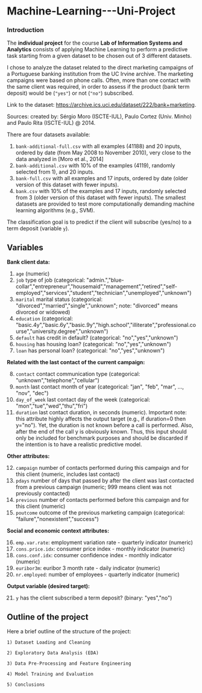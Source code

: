 # Machine-Learning---Uni-Project

### **Introduction**

The **individual project** for the course **Lab of Information Systems and Analytics** consists of applying Machine Learning to perform a predictive task starting from a given dataset to be chosen out of 3 different datasets. 

I chose to analyze the dataset related to the direct marketing campaigns of a Portuguese banking institution from the UC Irvine archive. The marketing campaigns were based on phone calls. Often, more than one contact with the same client was required, in order to assess if the product (bank term deposit) would be (`"yes"`) or not (`"no"`) subscribed. 

Link to the dataset: https://archive.ics.uci.edu/dataset/222/bank+marketing.

Sources: created by: Sérgio Moro (ISCTE-IUL), Paulo Cortez (Univ. Minho) and Paulo Rita (ISCTE-IUL) @ 2014.

There are four datasets available: 
1) `bank-additional-full.csv` with all examples (41188) and 20 inputs, ordered by date (from May 2008 to November 2010), very close to the data analyzed in [Moro et al., 2014]
2) `bank-additional.csv` with 10% of the examples (4119), randomly selected from 1), and 20 inputs.
3) `bank-full.csv` with all examples and 17 inputs, ordered by date (older version of this dataset with fewer inputs). 
4) `bank.csv` with 10% of the examples and 17 inputs, randomly selected from 3 (older version of this dataset with fewer inputs). 
The smallest datasets are provided to test more computationally demanding machine learning algorithms (e.g., SVM). 

The classification goal is to predict if the client will subscribe (yes/no) to a term deposit (variable `y`).

## **Variables**

**Bank client data:**

1) `age` (numeric)
2) `job` type of job (categorical: "admin.","blue-collar","entrepreneur","housemaid","management","retired","self-employed","services","student","technician","unemployed","unknown")
3) `marital` marital status (categorical: "divorced","married","single","unknown"; note: "divorced" means divorced or widowed)
4) `education` (categorical: "basic.4y","basic.6y","basic.9y","high.school","illiterate","professional.course","university.degree","unknown")
5) `default` has credit in default? (categorical: "no","yes","unknown")
6) `housing` has housing loan? (categorical: "no","yes","unknown")
7) `loan` has personal loan? (categorical: "no","yes","unknown")

**Related with the last contact of the current campaign:**

8) `contact` contact communication type (categorical: "unknown","telephone","cellular") 
9) `month` last contact month of year (categorical: "jan", "feb", "mar", ..., "nov", "dec")
10) `day_of_week` last contact day of the week (categorical: "mon","tue","wed","thu","fri")
11) `duration` last contact duration, in seconds (numeric). Important note:  this attribute highly affects the output target (e.g., if duration=0 then y="no"). Yet, the duration is not known before a call is performed. Also, after the end of the call y is obviously known. Thus, this input should only be included for benchmark purposes and should be discarded if the intention is to have a realistic predictive model.


**Other attributes:**

12) `campaign` number of contacts performed during this campaign and for this client (numeric, includes last contact)
13) `pdays` number of days that passed by after the client was last contacted from a previous campaign (numeric; 999 means client was not previously contacted)
14) `previous` number of contacts performed before this campaign and for this client (numeric)
15) `poutcome` outcome of the previous marketing campaign (categorical: "failure","nonexistent","success")

**Social and economic context attributes:**

16) `emp.var.rate`: employment variation rate - quarterly indicator (numeric)
17) `cons.price.idx`: consumer price index - monthly indicator (numeric)  
18) `cons.conf.idx`: consumer confidence index - monthly indicator (numeric)   
19) `euribor3m`: euribor 3 month rate - daily indicator (numeric)
20) `nr.employed`: number of employees - quarterly indicator (numeric)

**Output variable (desired target):**

21) `y` has the client subscribed a term deposit? (binary: "yes","no")


## **Outline of the project**

Here a brief outline of the structure of the project:

`1) Dataset Loading and Cleaning`

`2) Exploratory Data Analysis (EDA)`

`3) Data Pre-Processing and Feature Engineering`

`4) Model Training and Evaluation`

`5) Conclusions`
